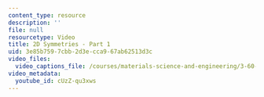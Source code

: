 ```yaml
---
content_type: resource
description: ''
file: null
resourcetype: Video
title: 2D Symmetries - Part 1
uid: 3e85b759-7cbb-2d3e-cca9-67ab62513d3c
video_files:
  video_captions_file: /courses/materials-science-and-engineering/3-60-symmetry-structure-and-tensor-properties-of-materials-fall-2005/video-lectures/2d-symmetries-part-1/cUzZ-qu3xws.vtt
video_metadata:
  youtube_id: cUzZ-qu3xws
---
```


